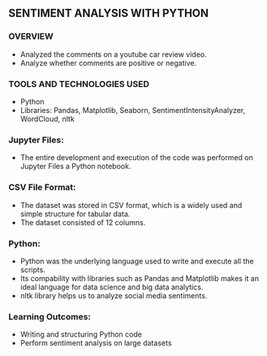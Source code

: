 ## SENTIMENT ANALYSIS WITH PYTHON

### OVERVIEW
- Analyzed the comments on a youtube car review video.
- Analyze whether comments are positive or negative.

### TOOLS AND TECHNOLOGIES USED
- Python
- Libraries: Pandas, Matplotlib, Seaborn, SentimentIntensityAnalyzer, WordCloud, nltk

### Jupyter Files:
- The entire development and execution of the code was performed on Jupyter Files a Python notebook.

### CSV File Format:
- The dataset was stored in CSV format, which is a widely used and simple structure for tabular data.
- The dataset consisted of 12 columns.

### Python:
- Python was the underlying language used to write and execute all the scripts.
- Its compability with libraries such as Pandas and Matplotlib makes it an ideal language for data science and big data analytics.
- nltk library helps us to analyze social media sentiments.

### Learning Outcomes:
- Writing and structuring Python code
- Perform sentiment analysis on large datasets
